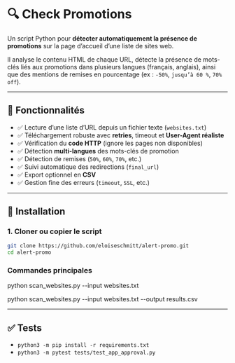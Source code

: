 # 🔍 Check Promotions

Un script Python pour **détecter automatiquement la présence de promotions** sur la page d’accueil d’une liste de sites web.

Il analyse le contenu HTML de chaque URL, détecte la présence de mots-clés liés aux promotions dans plusieurs langues (français, anglais), ainsi que des mentions de remises en pourcentage (ex : `-50%`, `jusqu’à 60 %`, `70% off`).

---

## 🚀 Fonctionnalités

- ✅ Lecture d’une liste d’URL depuis un fichier texte (`websites.txt`)
- ✅ Téléchargement robuste avec **retries**, timeout et **User-Agent réaliste**
- ✅ Vérification du **code HTTP** (ignore les pages non disponibles)
- ✅ Détection **multi-langues** des mots-clés de promotion
- ✅ Détection de remises (`50%`, `60%`, `70%`, etc.)
- ✅ Suivi automatique des redirections (`final_url`)
- ✅ Export optionnel en **CSV**
- ✅ Gestion fine des erreurs (`timeout`, `SSL`, etc.)

---

## 🧰 Installation

### 1. Cloner ou copier le script
```bash
git clone https://github.com/eloiseschmitt/alert-promo.git
cd alert-promo
```

### Commandes principales
python scan_websites.py --input websites.txt

python scan_websites.py --input websites.txt --output results.csv

---

## ✅ Tests

- `python3 -m pip install -r requirements.txt`
- `python3 -m pytest tests/test_app_approval.py`

